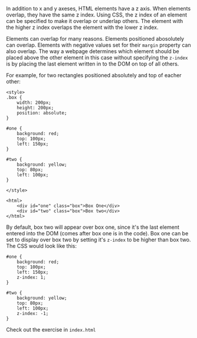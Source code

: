 In addition to x and y axeses, HTML elements have a z axis. When elements overlap, they have the same z index. Using CSS, the z index of an element can be specified to make it overlap or underlap others. The element with the higher z index overlaps the element with the lower z index.

Elements can overlap for many reasons. Elements positioned abosolutely can overlap. Elements with negative values set for their `margin` property  can also overlap. The way a webpage determines which element should be placed above the other element in this case without specifying the `z-index` is by placing the last element written in to the DOM on top of all others.

For example, for two rectangles positioned absolutely and top of eacher other:

```
<style>
.box {
    width: 200px;
    height: 200px;
    position: absolute;
}

#one {
    background: red;
    top: 100px;
    left: 150px;
}

#two {
    background: yellow;
    top: 80px;
    left: 100px;
}

</style>

<html>
    <div id="one" class="box">Box One</div>
    <div id="two" class="box">Box two</div>
</html>
```

By default, box two will appear over box one, since it's the last element entered into the DOM (comes after box one is in the code). Box one can be set to display over box two by setting it's `z-index` to be higher than box two. The CSS would look like this:

```
#one {
    background: red;
    top: 100px;
    left: 150px;
    z-index: 1;
}

#two {
    background: yellow;
    top: 80px;
    left: 100px;
    z-index: -1;
}
```

Check out the exercise in `index.html`